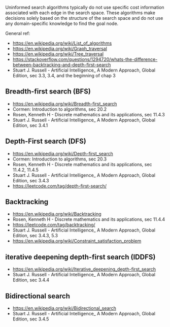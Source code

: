 Uninformed search algorithms typically do not use specific cost information associated with each edge in the search space. These algorithms make decisions solely based on the structure of the search space and do not use any domain-specific knowledge to find the goal node.

General ref:

- https://en.wikipedia.org/wiki/List_of_algorithms
- https://en.wikipedia.org/wiki/Graph_traversal
- https://en.wikipedia.org/wiki/Tree_traversal
- https://stackoverflow.com/questions/1294720/whats-the-difference-between-backtracking-and-depth-first-search
- Stuart J. Russell - Artificial Intelligence_ A Modern Approach, Global Edition, sec 3.3, 3.4, and the beginning of chap 3

## Breadth-first search (BFS)

- https://en.wikipedia.org/wiki/Breadth-first_search
- Cormen: Introduction to algorithms, sec 20.2
- Rosen, Kenneth H - Discrete mathematics and its applications, sec 11.4.3
- Stuart J. Russell - Artificial Intelligence_ A Modern Approach, Global Edition, sec 3.4.1

## Depth-First search (DFS)

- https://en.wikipedia.org/wiki/Depth-first_search
- Cormen: Introduction to algorithms, sec 20.3
- Rosen, Kenneth H - Discrete mathematics and its applications, sec 11.4.2, 11.4.5
- Stuart J. Russell - Artificial Intelligence_ A Modern Approach, Global Edition, sec 3.4.3
- https://leetcode.com/tag/depth-first-search/

## Backtracking

- https://en.wikipedia.org/wiki/Backtracking
- Rosen, Kenneth H - Discrete mathematics and its applications, sec 11.4.4
- https://leetcode.com/tag/backtracking/
- Stuart J. Russell - Artificial Intelligence_ A Modern Approach, Global Edition, sec 3.4.3, 5.3
- https://en.wikipedia.org/wiki/Constraint_satisfaction_problem

## iterative deepening depth-first search (IDDFS) 

- https://en.wikipedia.org/wiki/Iterative_deepening_depth-first_search
- Stuart J. Russell - Artificial Intelligence_ A Modern Approach, Global Edition, sec 3.4.4

## Bidirectional search

- https://en.wikipedia.org/wiki/Bidirectional_search
- Stuart J. Russell - Artificial Intelligence_ A Modern Approach, Global Edition, sec 3.4.5
